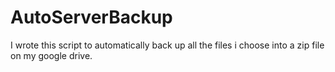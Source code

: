 # AutoServerBackup
I wrote this script to automatically back up all the files i choose into a zip file on my google drive.

